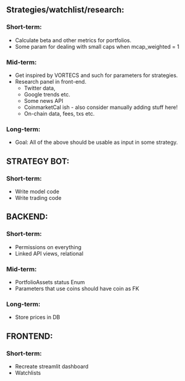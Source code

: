 ## Strategies/watchlist/research:

### Short-term:

- Calculate beta and other metrics for portfolios.
- Some param for dealing with small caps when mcap_weighted = 1

### Mid-term:

- Get inspired by VORTECS and such for parameters for strategies.
- Research panel in front-end.
  - Twitter data,
  - Google trends etc.
  - Some news API
  - CoinmarketCal ish - also consider manually adding stuff here!
  - On-chain data, fees, txs etc.

### Long-term:

- Goal: All of the above should be usable as input in some strategy.

## STRATEGY BOT:

### Short-term:

- Write model code
- Write trading code

## BACKEND:

### Short-term:

- Permissions on everything
- Linked API views, relational

### Mid-term:

- PortfolioAssets status Enum
- Parameters that use coins should have coin as FK

### Long-term:

- Store prices in DB

## FRONTEND:

### Short-term:

- Recreate streamlit dashboard
- Watchlists
